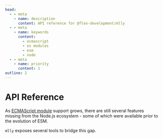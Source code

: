 ```yaml
---
head:
  - - meta
    - name: description
      content: API reference for @flex-development/mlly
  - - meta
    - name: keywords
      content:
        - ecmascript
        - es modules
        - esm
        - node
  - - meta
    - name: priority
      content: 1
outline: 2
---
```


# API Reference

As [ECMAScript module][1] support grows, there are still several features
missing from the Node.js ecosystem - some of which were available prior to the
evolution of ESM.

`mlly` exposes several tools to bridge this gap.

<script setup lang='ts'>
import { useData } from 'vitepress'
import type ThemeConfig from '../.vitepress/theme/config'
import type Documentation from '../.vitepress/theme/documentation'

const { site } = useData<ThemeConfig>()
const { documentation } = site.value.themeConfig

/**
 * Documentation objects.
 *
 * @const {Documentation[]} docs
 */
const docs: Documentation[] = documentation.filter(doc => {
  return /src\/utils\/[\w-]+\.ts$/.test(doc.file)
})
</script>

<Doc v-for='doc in docs' :doc='doc.doc' :key='doc.file' />

[1]: https://nodejs.org/api/esm.html
